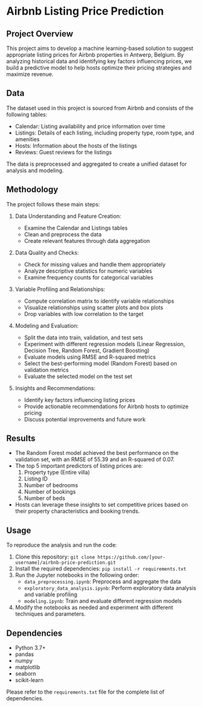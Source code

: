# Airbnb Listing Price Prediction

## Project Overview
This project aims to develop a machine learning-based solution to suggest appropriate listing prices for Airbnb properties in Antwerp, Belgium. By analyzing historical data and identifying key factors influencing prices, we build a predictive model to help hosts optimize their pricing strategies and maximize revenue.

## Data
The dataset used in this project is sourced from Airbnb and consists of the following tables:
- Calendar: Listing availability and price information over time
- Listings: Details of each listing, including property type, room type, and amenities
- Hosts: Information about the hosts of the listings
- Reviews: Guest reviews for the listings

The data is preprocessed and aggregated to create a unified dataset for analysis and modeling.

## Methodology
The project follows these main steps:

1. Data Understanding and Feature Creation:
   - Examine the Calendar and Listings tables
   - Clean and preprocess the data
   - Create relevant features through data aggregation

2. Data Quality and Checks:
   - Check for missing values and handle them appropriately
   - Analyze descriptive statistics for numeric variables
   - Examine frequency counts for categorical variables

3. Variable Profiling and Relationships:
   - Compute correlation matrix to identify variable relationships
   - Visualize relationships using scatter plots and box plots
   - Drop variables with low correlation to the target

4. Modeling and Evaluation:
   - Split the data into train, validation, and test sets
   - Experiment with different regression models (Linear Regression, Decision Tree, Random Forest, Gradient Boosting)
   - Evaluate models using RMSE and R-squared metrics
   - Select the best-performing model (Random Forest) based on validation metrics
   - Evaluate the selected model on the test set

5. Insights and Recommendations:
   - Identify key factors influencing listing prices
   - Provide actionable recommendations for Airbnb hosts to optimize pricing
   - Discuss potential improvements and future work

## Results
- The Random Forest model achieved the best performance on the validation set, with an RMSE of 55.39 and an R-squared of 0.07.
- The top 5 important predictors of listing prices are:
  1. Property type (Entire villa)
  2. Listing ID
  3. Number of bedrooms
  4. Number of bookings
  5. Number of beds
- Hosts can leverage these insights to set competitive prices based on their property characteristics and booking trends.

## Usage
To reproduce the analysis and run the code:
1. Clone this repository: `git clone https://github.com/[your-username]/airbnb-price-prediction.git`
2. Install the required dependencies: `pip install -r requirements.txt`
3. Run the Jupyter notebooks in the following order:
   - `data_preprocessing.ipynb`: Preprocess and aggregate the data
   - `exploratory_data_analysis.ipynb`: Perform exploratory data analysis and variable profiling
   - `modeling.ipynb`: Train and evaluate different regression models
4. Modify the notebooks as needed and experiment with different techniques and parameters.

## Dependencies
- Python 3.7+
- pandas
- numpy
- matplotlib
- seaborn
- scikit-learn

Please refer to the `requirements.txt` file for the complete list of dependencies.
